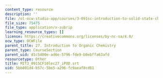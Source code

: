 ```yaml
---
content_type: resource
description: ''
file: /ol-ocw-studio-app/courses/3-091sc-introduction-to-solid-state-chemistry-fall-2010/5bb801d4b57c5be5a296fc9aeaf8cd61_MIT3_091SCF10lec27_iPOD.vtt
file_size: 75475
file_type: application/x-subrip
learning_resource_types: []
license: https://creativecommons.org/licenses/by-nc-sa/4.0/
ocw_type: OCWFile
parent_title: 27. Introduction to Organic Chemistry
parent_type: CourseSection
parent_uid: d1c5400e-ad6e-5796-fde9-b0ebffa63afd
resourcetype: Other
title: MIT3_091SCF10lec27_iPOD.srt
uid: 5bb801d4-b57c-5be5-a296-fc9aeaf8cd61
---
```

